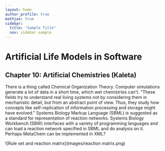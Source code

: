 ```yaml
---
layout: home
author_profile: true
mathjax: true
sidebar:
  title: "Sample Title"
  nav: sidebar-sample
---
```

# Artificial Life Models in Software
## Chapter 10: Artificial Chemistries (Kaleta)

There is a thing called Chemical Organization Theory. Computer simulations generate a lot of data in a short time, which wet chemistries can't. "These fields try to understand real living systems not by considering them in mechanistic detail, but from an abstract point of view. Thus, they study how concepts like self-replication of information processing and storage might have evolved." Systems Biology Markup Language (SBML) is suggested as a standard for representation of reaction networks. Systems Biology Workbench (SBW) interfaces with a variety of programming languages and can load a reaction network specified in SBML and do analysis on it. Perhaps MetaChem can be implemented in XML?

![Rule set and reaction matrix](images/reaction matrix.png)
